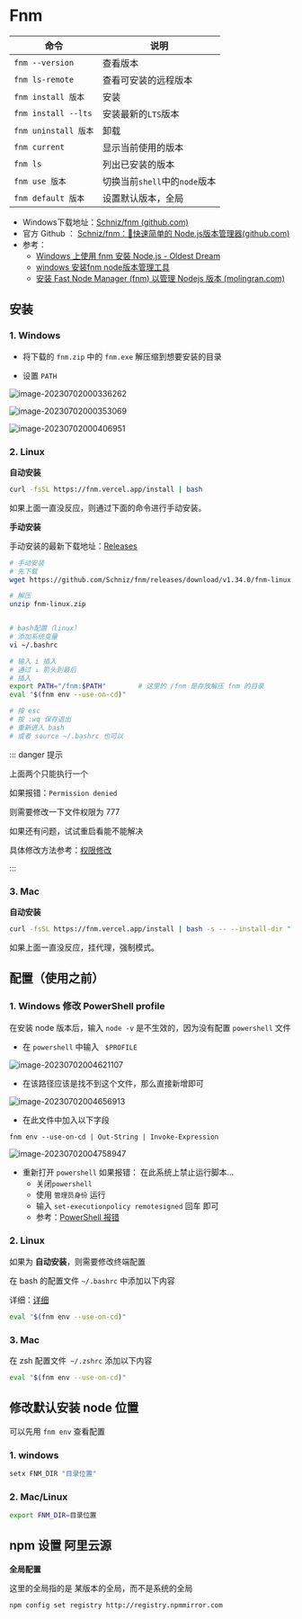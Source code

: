 # Fnm

| 命令                 | 说明                          |
| -------------------- | ----------------------------- |
| `fnm --version`      | 查看版本                      |
| `fnm ls-remote`      | 查看可安装的远程版本          |
| `fnm install 版本`   | 安装                          |
| `fnm install --lts`  | 安装最新的`LTS`版本           |
| `fnm uninstall 版本` | 卸载                          |
| `fnm current`        | 显示当前使用的版本            |
| `fnm ls`             | 列出已安装的版本              |
| `fnm use 版本`       | 切换当前`shell`中的`node`版本 |
| `fnm default 版本`   | 设置默认版本，全局            |



- Windows下载地址：[Schniz/fnm (github.com)](https://github.com/Schniz/fnm/releases)
- 官方 Github ： [Schniz/fnm：🚀快速简单的 Node.js版本管理器(github.com)](https://github.com/Schniz/fnm#shell-setup)
- 参考：
    - [Windows 上使用 fnm 安裝 Node.js - Oldest Dream](https://oldestdream.com/2022/04/windows-install-nodejs-with-fnm/#:~:text=%E5%AE%89%E8%A3%9D)
    - [windows 安装fnm node版本管理工具](https://my.oschina.net/gfcm/blog/5712706)
    - [安装 Fast Node Manager (fnm) 以管理 Nodejs 版本 (molingran.com)](https://www.molingran.com/p/use-fnm/)



## 安装

### 1. Windows

- 将下载的 `fnm.zip` 中的 `fnm.exe` 解压缩到想要安装的目录

- 设置 `PATH`

![image-20230702000336262](./assets/image-20230702000336262.png)

![image-20230702000353069](./assets/image-20230702000353069.png)

![image-20230702000406951](./assets/image-20230702000406951.png)

### 2. Linux

**自动安装**

``` bash
curl -fsSL https://fnm.vercel.app/install | bash
```

如果上面一直没反应，则通过下面的命令进行手动安装。



**手动安装**

手动安装的最新下载地址：[Releases](https://github.com/Schniz/fnm/releases)

``` bash
# 手动安装
# 先下载
wget https://github.com/Schniz/fnm/releases/download/v1.34.0/fnm-linux.zip

# 解压
unzip fnm-linux.zip


# bash配置（linux）
# 添加系统变量
vi ~/.bashrc

# 输入 i 插入
# 通过 ↓ 箭头到最后
# 插入
export PATH="/fnm:$PATH"		# 这里的 /fnm 是存放解压 fnm 的目录
eval "$(fnm env --use-on-cd)"

# 按 esc
# 按 :wq 保存退出
# 重新进入 bash
# 或者 source ~/.bashrc 也可以

```

::: danger 提示

上面两个只能执行一个

如果报错：`Permission denied`

则需要修改一下文件权限为 777 

如果还有问题，试试重启看能不能解决

具体修改方法参考：[权限修改](https://blog.csdn.net/zh_1721342390/article/details/104753997)

:::



### 3. Mac

**自动安装**

``` bash
curl -fsSL https://fnm.vercel.app/install | bash -s -- --install-dir "./.fnm" --skip-shell
```

如果上面一直没反应，挂代理，强制模式。





## 配置（使用之前）

### 1. Windows 修改 PowerShell profile

在安装 node 版本后，输入 `node -v` 是不生效的，因为没有配置 `powershell` 文件

- 在 `powershell` 中输入 ` $PROFILE`

![image-20230702004621107](./assets/image-20230702004621107.png)

- 在该路径应该是找不到这个文件，那么直接新增即可

![image-20230702004656913](./assets/image-20230702004656913.png)

- 在此文件中加入以下字段

```
fnm env --use-on-cd | Out-String | Invoke-Expression
```

![image-20230702004758947](./assets/image-20230702004758947.png)

- 重新打开 `powershell` 如果报错： 在此系统上禁止运行脚本...
    - 关闭`powershell`
    - 使用 `管理员身份` 运行
    - 输入 `set-executionpolicy remotesigned` 回车 即可
    - 参考：[PowerShell 报错](https://www.cnblogs.com/lovebing/p/16112837.html)



### 2. Linux

如果为 **自动安装**，则需要修改终端配置

在 bash 的配置文件 `~/.bashrc` 中添加以下内容

详细：[详细](https://www.molingran.com/p/use-fnm/#bash)

``` bash
eval "$(fnm env --use-on-cd)"
```



### 3. Mac

在 zsh 配置文件` ~/.zshrc` 添加以下内容

``` bash
eval "$(fnm env --use-on-cd)"
```







## 修改默认安装 node 位置

可以先用 `fnm env` 查看配置

### 1. windows

```sh
setx FNM_DIR "目录位置"
```



### 2. Mac/Linux

``` bash
export FNM_DIR=目录位置
```



## npm 设置 阿里云源

**全局配置**

这里的全局指的是 某版本的全局，而不是系统的全局

```
npm config set registry http://registry.npmmirror.com
```
